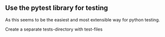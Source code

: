 ## Use the pytest library for testing

As this seems to be the easiest and most extensible way for python testing.

Create a separate tests-directory with test-files

